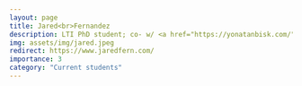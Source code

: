 ```yaml
---
layout: page
title: Jared<br>Fernandez
description: LTI PhD student; co- w/ <a href="https://yonatanbisk.com/">Yonatan Bisk</a>
img: assets/img/jared.jpeg
redirect: https://www.jaredfern.com/
importance: 3
category: "Current students"
---
```

